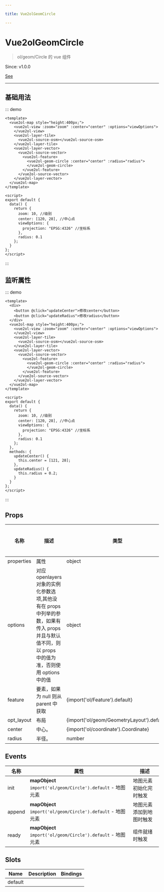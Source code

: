 ```yaml
---

title: Vue2olGeomCircle

---
```


# Vue2olGeomCircle

> ol/geom/Circle 的 vue 组件

Since: v1.0.0

[See](https://openlayers.org/en/latest/apidoc/module-ol_geom_Circle-Circle.html)

---

## 基础用法

::: demo

```vue
<template>
  <vue2ol-map style="height:400px;">
    <vue2ol-view :zoom="zoom" :center="center" :options="viewOptions">
    </vue2ol-view>
    <vue2ol-layer-tile>
      <vue2ol-source-osm></vue2ol-source-osm>
    </vue2ol-layer-tile>
    <vue2ol-layer-vector>
      <vue2ol-source-vector>
        <vue2ol-feature>
          <vue2ol-geom-circle :center="center" :radius="radius">
          </vue2ol-geom-circle>
        </vue2ol-feature>
      </vue2ol-source-vector>
    </vue2ol-layer-vector>
  </vue2ol-map>
</template>

<script>
export default {
  data() {
    return {
      zoom: 10, //级别
      center: [120, 28], //中心点
      viewOptions: {
        projection: "EPSG:4326" //坐标系
      },
      radius: 0.1
    };
  }
};
</script>
```

:::

## 监听属性

::: demo

```vue
<template>
  <div>
    <button @click="updateCenter">修改center</button>
    <button @click="updateRadius">修改radius</button>
  </div>
  <vue2ol-map style="height:400px;">
    <vue2ol-view :zoom="zoom" :center="center" :options="viewOptions">
    </vue2ol-view>
    <vue2ol-layer-tile>
      <vue2ol-source-osm></vue2ol-source-osm>
    </vue2ol-layer-tile>
    <vue2ol-layer-vector>
      <vue2ol-source-vector>
        <vue2ol-feature>
          <vue2ol-geom-circle :center="center" :radius="radius">
          </vue2ol-geom-circle>
        </vue2ol-feature>
      </vue2ol-source-vector>
    </vue2ol-layer-vector>
  </vue2ol-map>
</template>

<script>
export default {
  data() {
    return {
      zoom: 10, //级别
      center: [120, 28], //中心点
      viewOptions: {
        projection: "EPSG:4326" //坐标系
      },
      radius: 0.1
    };
  },
  methods: {
    updateCenter() {
      this.center = [121, 28];
    },
    updateRadius() {
      this.radius = 0.2;
    }
  }
};
</script>
```

:::

## Props

| 名称       | 描述                                                                                                                                                  | 类型                                       | 取值范围 | 默认值 |
| ---------- | ----------------------------------------------------------------------------------------------------------------------------------------------------- | ------------------------------------------ | -------- | ------ |
| properties | 属性                                                                                                                                                  | object                                     | -        |        |
| options    | 对应 openlayers 对象的实例化参数选项,其他没有在 props 中列举的参数，如果有传入 props 并且与默认值不同，则以 props 中的值为准，否则使用 options 中的值 | object                                     | -        |        |
| feature    | 要素，如果为 null 则从 parent 中获取                                                                                                                  | {import('ol/Feature').default}             | -        |        |
| opt_layout | 布局                                                                                                                                                  | {import('ol/geom/GeometryLayout').default} | -        |        |
| center     | 中心。                                                                                                                                                | {import('ol/coordinate').Coordinate}       | -        |        |
| radius     | 半径。                                                                                                                                                | number                                     | -        |        |

## Events

| 名称   | 属性                                                        | 描述                     |
| ------ | ----------------------------------------------------------- | ------------------------ |
| init   | **mapObject** `import('ol/geom/Circle').default` - 地图元素 | 地图元素初始化完时触发   |
| append | **mapObject** `import('ol/geom/Circle').default` - 地图元素 | 地图元素添加到地图时触发 |
| ready  | **mapObject** `import('ol/geom/Circle').default` - 地图元素 | 组件就绪时触发           |

## Slots

| Name    | Description | Bindings |
| ------- | ----------- | -------- |
| default |             |          |
